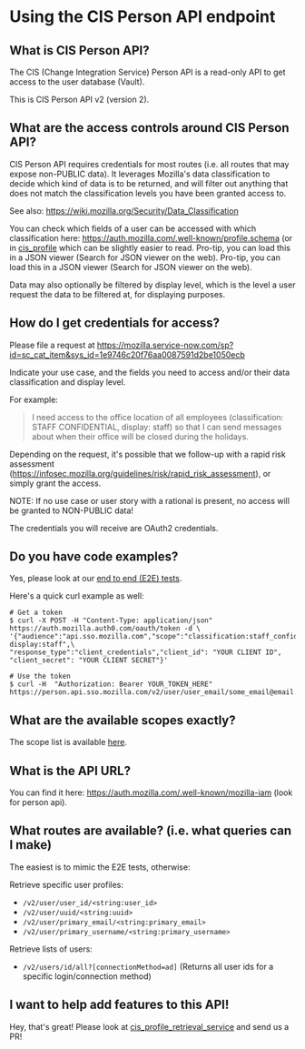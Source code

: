 # Using the CIS Person API endpoint

## What is CIS Person API?

The CIS (Change Integration Service) Person API is a read-only API to get access to the user database (Vault).

This is CIS Person API v2 (version 2).

## What are the access controls around CIS Person API?

CIS Person API requires credentials for most routes (i.e. all routes that may expose non-PUBLIC data).
It leverages Mozilla's data classification to decide which kind of data is to be returned, and will filter out anything
that does not match the classification levels you have been granted access to.

See also: https://wiki.mozilla.org/Security/Data_Classification

You can check which fields of a user can be accessed with which classification here:
https://auth.mozilla.com/.well-known/profile.schema (or in
[cis_profile](../python-modules/cis_profile/cis_profile/data/user_profile_null.json) which can be slightly easier to
read. Pro-tip, you can load this in a JSON viewer (Search for JSON viewer on the web). Pro-tip, you can load this in a
JSON viewer (Search for JSON viewer on the web).

Data may also optionally be filtered by display level, which is the level a user request the data to be filtered at, for
displaying purposes.

## How do I get credentials for access?

Please file a request at https://mozilla.service-now.com/sp?id=sc_cat_item&sys_id=1e9746c20f76aa0087591d2be1050ecb

Indicate your use case, and the fields you need to access and/or their data classification and display level.

For example:

> I need access to the office location of all employees (classification: STAFF CONFIDENTIAL, display: staff) so that I can send messages about when
> their office will be closed during the holidays.


Depending on the request, it's possible that we follow-up with a rapid risk assessment
(https://infosec.mozilla.org/guidelines/risk/rapid_risk_assessment), or simply grant the access.


NOTE: If no use case or user story with a rational is present, no access will be granted to NON-PUBLIC data!


The credentials you will receive are OAuth2 credentials.

## Do you have code examples?

Yes, please look at our [end to end (E2E) tests](../e2e).

Here's a quick curl example as well:
```
# Get a token
$ curl -X POST -H "Content-Type: application/json" https://auth.mozilla.auth0.com/oauth/token -d \
'{"audience":"api.sso.mozilla.com","scope":"classification:staff_confidential display:staff",\
"response_type":"client_credentials","client_id": "YOUR CLIENT ID", "client_secret": "YOUR CLIENT SECRET"}'

# Use the token
$ curl -H  "Authorization: Bearer YOUR_TOKEN_HERE" https://person.api.sso.mozilla.com/v2/user/user_email/some_email@email.com
```

## What are the available scopes exactly?

The scope list is available [here](../well-known-endpoint/auth0-helper/scopes.json).

## What is the API URL?

You can find it here: https://auth.mozilla.com/.well-known/mozilla-iam (look for person api).

## What routes are available? (i.e. what queries can I make)

The easiest is to mimic the E2E tests, otherwise:

Retrieve specific user profiles:
- `/v2/user/user_id/<string:user_id>`
- `/v2/user/uuid/<string:uuid>`
- `/v2/user/primary_email/<string:primary_email>`
- `/v2/user/primary_username/<string:primary_username>`

Retrieve lists of users:
- `/v2/users/id/all?[connectionMethod=ad]` (Returns all user ids for a specific login/connection method)

## I want to help add features to this API!

Hey, that's great! Please look at [cis_profile_retrieval_service](../python-modules/cis_profile_retrieval_service) and send
us a PR!
